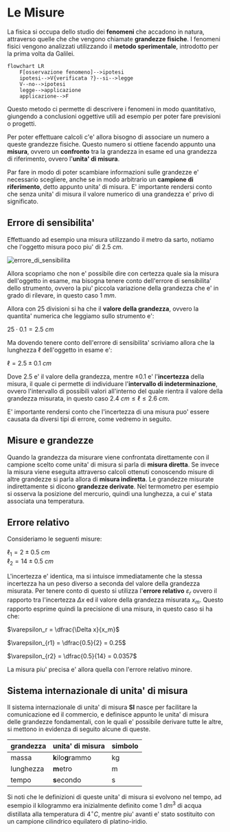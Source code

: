 # Le Misure  

La fisica si occupa dello studio dei **fenomeni** che accadono in natura, attraverso quelle che che vengono chiamate **grandezze fisiche**. I fenomeni fisici vengono analizzati utilizzando il **metodo sperimentale**, introdotto per la prima volta da Galilei.    

```mermaid
flowchart LR
    F[osservazione fenomeno]-->ipotesi
    ipotesi-->V{verificata ?}--si-->legge
    V--no-->ipotesi
    legge-->applicazione
    applicazione-->F
```

Questo metodo ci permette di descrivere i fenomeni in modo quantitativo, giungendo a conclusioni oggettive utili ad esempio per poter fare previsioni o progetti.  

Per poter effettuare calcoli c'e' allora bisogno di associare un numero a queste grandezze fisiche. Questo numero si ottiene facendo appunto una **misura**, ovvero un **confronto** tra la grandezza in esame ed una grandezza di riferimento, ovvero l'**unita' di misura**.  

Par fare in modo di poter scambiare informazioni sulle grandezze e' necessario scegliere, anche se in modo arbitrario un **campione di riferimento**, detto appunto unita' di misura. E' importante rendersi conto che senza unita' di misura il valore numerico di una grandezza e' privo di significato.  


## Errore di sensibilita'  

Effettuando ad esempio una misura utilizzando il metro da sarto, notiamo che l'oggetto misura poco piu' di $2.5\ cm$.  

![errore_di_sensibilita](https://github.com/dennyb87/phoenomena/assets/7195133/35473062-11da-4477-91a6-3dafc1c505e8)  

Allora scopriamo che non e' possibile dire con certezza quale sia la misura dell'oggetto in esame, ma bisogna tenere conto dell'errore di sensibilita' dello strumento, ovvero la piu' piccola variazione della grandezza che e' in grado di rilevare, in questo caso $1\ mm$.  

Allora con 25 divisioni si ha che il **valore della grandezza**, ovvero la quantita' numerica che leggiamo sullo strumento e':  

$25 \cdot 0.1 = 2.5\ cm$  

Ma dovendo tenere conto dell'errore di sensibilita' scriviamo allora che la lunghezza $\ell$ dell'oggetto in esame e':  

$\ell = 2.5\pm0.1\ cm$  

Dove $2.5$ e' il valore della grandezza, mentre $\pm0.1$ e' l'**incertezza** della misura, il quale ci permette di individuare l'**intervallo di indeterminazione**, ovvero l'intervallo di possibili valori all'interno del quale rientra il valore della grandezza misurata, in questo caso $2.4\ cm \le \ell \le 2.6\ cm$.  

E' importante rendersi conto che l'incertezza di una misura puo' essere causata da diversi tipi di errore, come vedremo in seguito.  

## Misure e grandezze  

Quando la grandezza da misurare viene confrontata direttamente con il campione scelto come unita' di misura si parla di **misura diretta**. Se invece la misura viene eseguita attraverso calcoli ottenuti conoscendo misure di altre grandezze si parla allora di **misura indiretta**. Le grandezze misurate indirettamente si dicono **grandezze derivate**. Nel termometro per esempio si osserva la posizione del mercurio, quindi una lunghezza, a cui e' stata associata una temperatura.  

## Errore relativo  

Consideriamo le seguenti misure:  

$\ell_1 = 2\pm 0.5\ cm$  
$\ell_2 = 14\pm 0.5\ cm$  

L'incertezza e' identica, ma si intuisce immediatamente che la stessa incertezza ha un peso diverso a seconda del valore della grandezza misurata. Per tenere conto di questo si utilizza l'**errore relativo** $\varepsilon_r$ ovvero il rapporto tra l'incertezza $\Delta x$ ed il valore della grandezza misurata $x_m$. Questo rapporto esprime quindi la precisione di una misura, in questo caso si ha che:  

$\varepsilon_r = \dfrac{\Delta x}{x_m}$  

$\varepsilon_{r1} = \dfrac{0.5}{2} = 0.25$  

$\varepsilon_{r2} = \dfrac{0.5}{14} = 0.0357$  

La misura piu' precisa e' allora quella con l'errore relativo minore.  

## Sistema internazionale di unita' di misura  

Il sistema internazionale di unita' di misura **SI** nasce per facilitare la comunicazione ed il commercio, e definisce appunto le unita' di misura delle grandezze fondamentali, con le quali e' possibile derivare tutte le altre, si mettono in evidenza di seguito alcune di queste.  

| grandezza | unita' di misura   | simbolo |
| --------- | ------------------ | ------- |
| massa     | **k**ilo**g**rammo | kg      |
| lunghezza | **m**etro          | m       |
| tempo     | **s**econdo        | s       |

Si noti che le definizioni di queste unita' di misura si evolvono nel tempo, ad esempio il kilogrammo era inizialmente definito come $1\ dm^3$ di acqua distillata alla temperatura di $4^\circ C$, mentre piu' avanti e' stato sostituito con un campione cilindrico equilatero di platino-iridio.